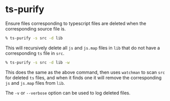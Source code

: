 # ts-purify

Ensure files corresponding to typescript files are deleted when the corresponding source file is.

```bash
% ts-purify -s src -d lib
```

This will recursively delete all `js` and `js.map` files in `lib` that do not have a corresponding `ts` file in `src`.

```bash
% ts-purify -s src -d lib -w
```

This does the same as the above command, then uses `watchman` to scan `src` for deleted `ts` files, and when it finds one it will remove the corresponding `js` and `js.map` files from `lib`.

The `-v` or `--verbose` option can be used to log deleted files.

